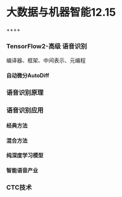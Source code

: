 # 大数据与机器智能12.15

++++

###  TensorFlow2-高级 语音识别

编译器、框架、中间表示、元编程

#### 自动微分AutoDiff

### 语音识别原理

### 语音识别应用

#### 经典方法

#### 混合方法

#### 纯深度学习模型

#### 智能语音产业

### CTC技术